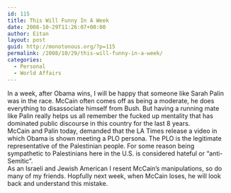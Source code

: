 ```yaml
---
id: 115
title: This Will Funny In A Week
date: 2008-10-29T11:26:07+00:00
author: Eitan
layout: post
guid: http://monotonous.org/?p=115
permalink: /2008/10/29/this-will-funny-in-a-week/
categories:
  - Personal
  - World Affairs
---
```

In a week, after Obama wins, I will be happy that someone like Sarah Palin was in the race. McCain often comes off as being a moderate, he does everything to disassociate himself from Bush. But having a running mate like Palin really helps us all remember the fucked up mentality that has dominated public discourse in this country for the last 8 years.  
McCain and Palin today, demanded that the LA Times release a video in which Obama is shown meeting a PLO persona. The PLO is the legitimate representative of the Palestinian people. For some reason being sympathetic to Palestinians here in the U.S. is considered hateful or &#8220;anti-Semitic&#8221;.  
As an Israeli and Jewish American I resent McCain&#8217;s manipulations, so do many of my friends. Hopfully next week, when McCain loses, he will look back and understand this mistake.
